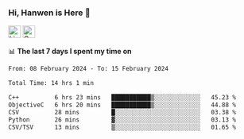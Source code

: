 ### Hi, Hanwen is Here 👋
<p>
	<a href="https://www.linkedin.com/in/liu-hanwen/"><img src="https://img.shields.io/badge/@hanwen-0A66C2?style=flat&logo=LinkedIn&logoColor=white" alt="Linkedin"  height="25px"/></a> 
	<a href="https://scholar.google.com/citations?user=HDF0su0AAAAJ"><img src="https://img.shields.io/badge/scholar-4385FE.svg?&style=plastic&logo=google-scholar&logoColor=white" alt="Google Scholar" height="25px"> </a>
</p>

📊 **The last 7 days I spent my time on** 
<!--START_SECTION:waka-->

```txt
From: 08 February 2024 - To: 15 February 2024

Total Time: 14 hrs 1 min

C++          6 hrs 23 mins   ███████████▒░░░░░░░░░░░░░   45.23 %
ObjectiveC   6 hrs 20 mins   ███████████▒░░░░░░░░░░░░░   44.88 %
CSV          28 mins         █░░░░░░░░░░░░░░░░░░░░░░░░   03.38 %
Python       26 mins         ▓░░░░░░░░░░░░░░░░░░░░░░░░   03.13 %
CSV/TSV      13 mins         ▒░░░░░░░░░░░░░░░░░░░░░░░░   01.65 %
```

<!--END_SECTION:waka-->


<!--
**david990917/david990917** is a ✨ _special_ ✨ repository because its `README.md` (this file) appears on your GitHub profile.

Here are some ideas to get you started:

- 🔭 I’m currently working on ...
- 🌱 I’m currently learning ...
- 👯 I’m looking to collaborate on ...
- 🤔 I’m looking for help with ...
- 💬 Ask me about ...
- 📫 How to reach me: ...
- 😄 Pronouns: ...
- ⚡ Fun fact: ...
-->
